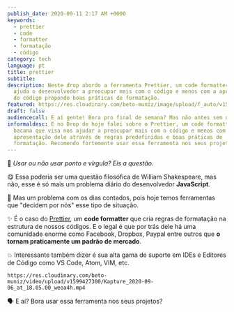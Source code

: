 ```yaml
---
publish_date: 2020-09-11 2:17 AM +0000
keywords:
  - prettier
  - code
  - formatter
  - formatação
  - código
category: tech
language: pt
title: prettier
subtitle:
description: Neste drop abordo a ferramenta Prettier, um code formatter que
  ajuda o desenvolvedor a preocupar mais com o código e menos com a apresentação
  do código propondo boas práticas de formatação.
featured: https://res.cloudinary.com/beto-muniz/image/upload/f_auto/v1599427283/Titulo_1_klqlv9.jpg
draft: false
audiencecall: E aí gente! Bora pro final de semana? Mas não antes sem um Drops, né?
informaldesc: E no Drop de hoje falei sobre o Prettier, um code formatter bem
  bacana que visa nos ajudar a preocupar mais com o código e menos com a
  apresentação dele através de regras predefinidas e boas práticas de
  formatação. Recomendo fortemente usar essa ferramenta nos seus projetos.
---
```


🤔 _Usar ou não usar ponto e vírgula? Eis a questão._

😋 Essa poderia ser uma questão filosófica de William Shakespeare, mas não, esse é só mais um problema diário do desenvolvedor **JavaScript**.

📣 Mas um problema com os dias contados, pois hoje temos ferramentas que "decidem por nós" esse tipo de situação.

✨ É o caso do [Prettier](https://prettier.io/), um **code formatter** que cria regras de formatação na estrutura de nossos códigos. E o legal é que por trás dele há uma comunidade enorme como Facebook, Dropbox, Paypal entre outros que **o tornam praticamente um padrão de mercado**.

💥 Interessante também dizer é sua alta gama de suporte em IDEs e Editores de Código como VS Code, Atom, VIM, etc.

```video
https://res.cloudinary.com/beto-muniz/video/upload/v1599427300/Kapture_2020-09-06_at_18.05.00_weoa4h.mp4
```

🗣 E aí? Bora usar essa ferramenta nos seus projetos?
